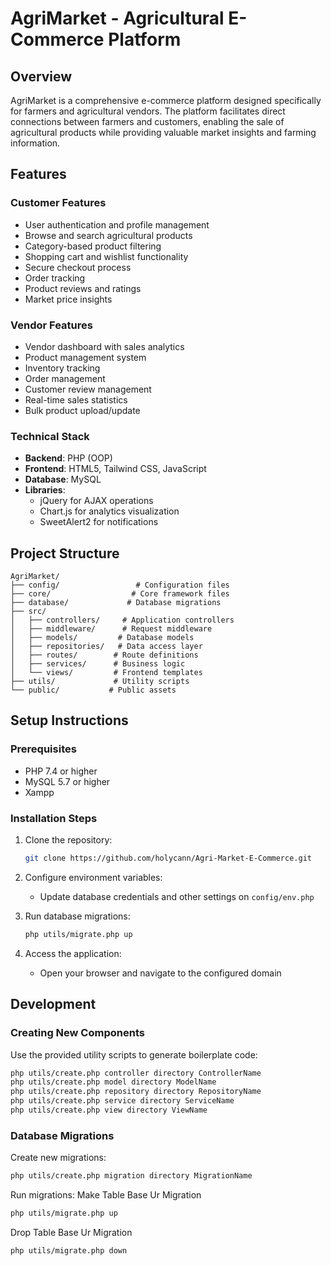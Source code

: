 # AgriMarket - Agricultural E-Commerce Platform

## Overview
AgriMarket is a comprehensive e-commerce platform designed specifically for farmers and agricultural vendors. The platform facilitates direct connections between farmers and customers, enabling the sale of agricultural products while providing valuable market insights and farming information.

## Features

### Customer Features
- User authentication and profile management
- Browse and search agricultural products
- Category-based product filtering
- Shopping cart and wishlist functionality
- Secure checkout process
- Order tracking
- Product reviews and ratings
- Market price insights

### Vendor Features
- Vendor dashboard with sales analytics
- Product management system
- Inventory tracking
- Order management
- Customer review management
- Real-time sales statistics
- Bulk product upload/update

### Technical Stack
- **Backend**: PHP (OOP)
- **Frontend**: HTML5, Tailwind CSS, JavaScript
- **Database**: MySQL
- **Libraries**:
  - jQuery for AJAX operations
  - Chart.js for analytics visualization
  - SweetAlert2 for notifications

## Project Structure
```
AgriMarket/
├── config/                 # Configuration files
├── core/                  # Core framework files
├── database/             # Database migrations
├── src/
│   ├── controllers/     # Application controllers
│   ├── middleware/      # Request middleware
│   ├── models/         # Database models
│   ├── repositories/   # Data access layer
│   ├── routes/        # Route definitions
│   ├── services/      # Business logic
│   └── views/         # Frontend templates
├── utils/             # Utility scripts
└── public/           # Public assets
```

## Setup Instructions

### Prerequisites
- PHP 7.4 or higher
- MySQL 5.7 or higher
- Xampp

### Installation Steps
1. Clone the repository:
   ```bash
   git clone https://github.com/holycann/Agri-Market-E-Commerce.git
   ```

2. Configure environment variables:
   <!-- - Copy `config/env.example.php` to `config/env.php` -->
   - Update database credentials and other settings on `config/env.php`

3. Run database migrations:
   ```bash
   php utils/migrate.php up
   ```

4. Access the application:
   - Open your browser and navigate to the configured domain
   <!-- - Default admin credentials: admin@agrimarket.com / admin123 -->

## Development

### Creating New Components
Use the provided utility scripts to generate boilerplate code:
```bash
php utils/create.php controller directory ControllerName
php utils/create.php model directory ModelName
php utils/create.php repository directory RepositoryName
php utils/create.php service directory ServiceName
php utils/create.php view directory ViewName
```

### Database Migrations
Create new migrations:
```bash
php utils/create.php migration directory MigrationName
```

Run migrations:
Make Table Base Ur Migration
```bash
php utils/migrate.php up
```

Drop Table Base Ur Migration
```bash
php utils/migrate.php down
```